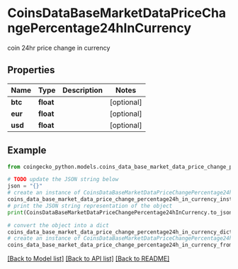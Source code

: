 # CoinsDataBaseMarketDataPriceChangePercentage24hInCurrency

coin 24hr price change in currency

## Properties

Name | Type | Description | Notes
------------ | ------------- | ------------- | -------------
**btc** | **float** |  | [optional] 
**eur** | **float** |  | [optional] 
**usd** | **float** |  | [optional] 

## Example

```python
from coingecko_python.models.coins_data_base_market_data_price_change_percentage24h_in_currency import CoinsDataBaseMarketDataPriceChangePercentage24hInCurrency

# TODO update the JSON string below
json = "{}"
# create an instance of CoinsDataBaseMarketDataPriceChangePercentage24hInCurrency from a JSON string
coins_data_base_market_data_price_change_percentage24h_in_currency_instance = CoinsDataBaseMarketDataPriceChangePercentage24hInCurrency.from_json(json)
# print the JSON string representation of the object
print(CoinsDataBaseMarketDataPriceChangePercentage24hInCurrency.to_json())

# convert the object into a dict
coins_data_base_market_data_price_change_percentage24h_in_currency_dict = coins_data_base_market_data_price_change_percentage24h_in_currency_instance.to_dict()
# create an instance of CoinsDataBaseMarketDataPriceChangePercentage24hInCurrency from a dict
coins_data_base_market_data_price_change_percentage24h_in_currency_from_dict = CoinsDataBaseMarketDataPriceChangePercentage24hInCurrency.from_dict(coins_data_base_market_data_price_change_percentage24h_in_currency_dict)
```
[[Back to Model list]](../README.md#documentation-for-models) [[Back to API list]](../README.md#documentation-for-api-endpoints) [[Back to README]](../README.md)


